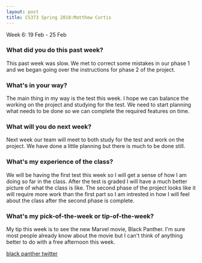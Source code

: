 ```yaml
---
layout: post
title: CS373 Spring 2018:Matthew Curtis
---
```

Week 6: 19 Feb - 25 Feb

### What did you do this past week?

This past week was slow. We met to correct some mistakes in our phase 1 and we began going over the instructions for phase 2 of the project. 

### What's in your way?

The main thing in my way is the test this week. I hope we can balance the working on the project and studying for the test. We need to start planning what needs to be done so we can complete the required features on time.

### What will you do next week?

Next week our team will meet to both study for the test and work on the project. We have done a little planning but there is much to be done still. 

### What's my experience of the class?

We will be having the first test this week so I will get a sense of how I am doing so far in the class. After the test is graded I will have a much better picture of what the class is like. The second phase of the project looks like it will require more work than the first part so I am intrested in how I will feel about the class after the second phase is complete.

### What's my pick-of-the-week or tip-of-the-week?

My tip this week is to see the new Marvel movie, Black Panther. I'm sure most people already know about the movie but I can't think of anything better to do with a free afternoon this week.

[black panther twitter](https://twitter.com/theblackpanther?ref_src=twsrc%5Egoogle%7Ctwcamp%5Eserp%7Ctwgr%5Eauthor)

